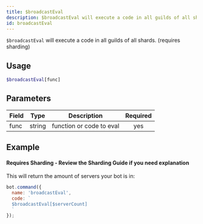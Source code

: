 ```yaml
---
title: $broadcastEval 
description: $broadcastEval will execute a code in all guilds of all shards.
id: broadcastEval
---
```


`$broadcastEval` will execute a code in all guilds of all shards. (requires sharding)

## Usage

```php
$broadcastEval[func]
```

## Parameters 


| Field | Type   | Description              | Required |
| ----- | ------ | ------------------------ |:--------:|
| func  | string | function or code to eval |    yes   |


## Example

#### Requires Sharding - Review the Sharding Guide if you need explanation
This will return the amount of servers your bot is in:

```javascript
bot.command({
  name: 'broadcastEval',
  code: `
  $broadcastEval[$serverCount]
  `
});
```
